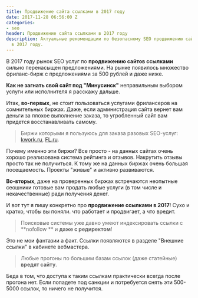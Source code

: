 ```yaml
---
title: Продвижение сайта ссылками в 2017 году
date: 2017-11-28 06:56:00 Z
categories:
- seo
header: Продвижение сайта ссылками в 2017 году
description: Актуальные рекомендации по безопасному SEO продвижению сайта ссылками
  в 2017 году.
---
```


В 2017 году рынок SEO услуг по **продвижению сайтов ссылками** сильно перенасыщен предложениями. На рынке появилось множество фриланс-бирж с предложениями за 500 рублей и даже ниже.

**Как не загнать свой сайт под "Минусинск"** неправильным выбором услуги или исполнителя я расскажу дальше.

Итак, **во-первых**, не стоит пользоваться услугами фрилансеров на сомнительных биржах. Даже, если администрация сайта вернет вам деньги за плохое выполнение заказа, то угробленный сайт вам придется восстанавливать самому.

> Биржи которыми я пользуюсь для заказа разовых SEO-услуг: [kwork.ru](https://kwork.ru/ref/10649), [FL.ru](https://www.fl.ru/).

Почему именно эти биржи? Все просто - на данных сайтах очень хорошо реализована система рейтинга и отзывов. Накрутить отзывы просто так не получиться. К тому же на данных биржах очень большая посещаемость. Проекты "живые" и активно развиваются.

**Во-вторых**, даже на проверенных биржах встречаются неопытные сеошники готовые вам продать любые услуги (в том числе и некачественные) ради получения денег.

И вот тут я пишу конкретно про **продвижение ссылками в 2017**!
Сухо и кратко, чтобы вы поняли. что работает и продвигает, а что вредит.

> Поисковые системы уже давно умеют индексировать ссылки с **nofollow ** и **даже с редиректом**!

Это не мои фантазии а факт. Ссылки появляются в разделе "Внешние ссылки" в кабинете вебмастера.

> Любые прогоны по большим базам ссылок (даже статейные) **вредят сайту**. 

Беда в том, что доступа к таким ссылкам практически всегда после прогона нет. Если попадете под санкции и потребуется снять эти 500-5000 ссылок, то ничего не получится.